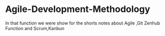 # Agile-Development-Methodology
In that function we were show for the shorts notes about Agile ,Git Zenhub Function  and Scrum,Kanbun
